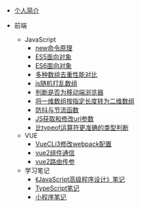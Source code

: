 <!-- docs/_sidebar.md -->

* [个人简介](/)

* 前端
  * JavaScript
    * [new命令原理](前端/JavaScript/02.new命令原理.md)
    * [ES5面向对象](前端/JavaScript/03.ES5面向对象.md)
    * [ES6面向对象](前端/JavaScript/04.ES6面向对象.md)
    * [多种数组去重性能对比](前端/JavaScript/06.多种数组去重性能对比.md)
    * [js随机打乱数组](前端/JavaScript/50.js随机打乱数组.md)
    * [判断是否为移动端浏览器](前端/JavaScript/60.判断是否为移动端浏览器.md)
    * [将一维数组按指定长度转为二维数组](前端/JavaScript/70.将一维数组按指定长度转为二维数组.md)
    * [防抖与节流函数](前端/JavaScript/80.防抖与节流函数.md)
    * [JS获取和修改url参数](前端/JavaScript/90.JS获取和修改url参数.md)
    * [比typeof运算符更准确的类型判断](前端/JavaScript/100.比typeof运算符更准确的类型判断.md)
  * VUE
    * [VueCLi3修改webpack配置](前端/VUE文章/20.Vue-CLi3修改webpack配置.md)
    * [vue2组件通信](前端/VUE文章/30.Vue中的scoped和scoped穿透.md)
    * [vue2路由传参](前端/VUE文章/40.Vue项目使用mock数据的几种方式.md)
  * 学习笔记
    * [《JavaScript高级程序设计》笔记](前端/学习笔记/05.《JavaScript高级程序设计》笔记.md)
    * [TypeScript笔记](前端/学习笔记/35.TypeScript笔记.md)
    * [小程序笔记](前端/学习笔记/40.小程序笔记.md)
